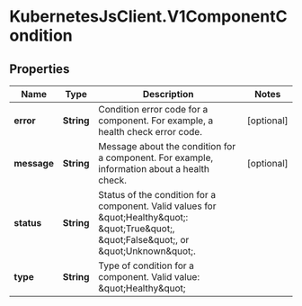 # KubernetesJsClient.V1ComponentCondition

## Properties
Name | Type | Description | Notes
------------ | ------------- | ------------- | -------------
**error** | **String** | Condition error code for a component. For example, a health check error code. | [optional] 
**message** | **String** | Message about the condition for a component. For example, information about a health check. | [optional] 
**status** | **String** | Status of the condition for a component. Valid values for \&quot;Healthy\&quot;: \&quot;True\&quot;, \&quot;False\&quot;, or \&quot;Unknown\&quot;. | 
**type** | **String** | Type of condition for a component. Valid value: \&quot;Healthy\&quot; | 


